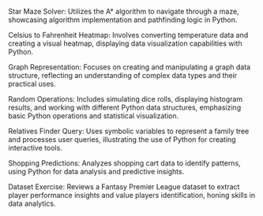 Star Maze Solver: Utilizes the A* algorithm to navigate through a maze, showcasing algorithm implementation and pathfinding logic in Python.

Celsius to Fahrenheit Heatmap: Involves converting temperature data and creating a visual heatmap, displaying data visualization capabilities with Python.

Graph Representation: Focuses on creating and manipulating a graph data structure, reflecting an understanding of complex data types and their practical uses.

Random Operations: Includes simulating dice rolls, displaying histogram results, and working with different Python data structures, emphasizing basic Python operations and statistical visualization.

Relatives Finder Query: Uses symbolic variables to represent a family tree and processes user queries, illustrating the use of Python for creating interactive tools.

Shopping Predictions: Analyzes shopping cart data to identify patterns, using Python for data analysis and predictive insights.

Dataset Exercise: Reviews a Fantasy Premier League dataset to extract player performance insights and value players identification, honing skills in data analytics.
